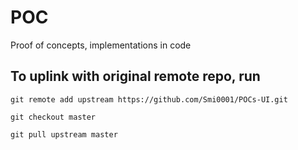 # POC
Proof of concepts, implementations in code


## To uplink with original remote repo, run
```
git remote add upstream https://github.com/Smi0001/POCs-UI.git
```
```
git checkout master
```
```
git pull upstream master
```

